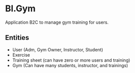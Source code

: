 # Bl.Gym
Application B2C to manage gym training for users.

## Entities
- User (Adm, Gym Owner, Instructor, Student)
- Exercise
- Training sheet (can have zero or more users and training)
- Gym (Can have many students, instructor, and trainings)
